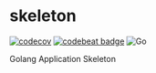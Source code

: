 # skeleton
 [![codecov](https://codecov.io/gh/screwyprof/skeleton/branch/master/graph/badge.svg?token=HcIFQpujiF)](https://codecov.io/gh/screwyprof/skeleton) [![codebeat badge](https://codebeat.co/badges/c7388c9c-a689-4283-a36e-e0446919bd61)](https://codebeat.co/a/max-o-donnell/projects/github-com-screwyprof-skeleton-master) ![Go](https://github.com/screwyprof/skeleton/workflows/Go/badge.svg)

Golang Application Skeleton
